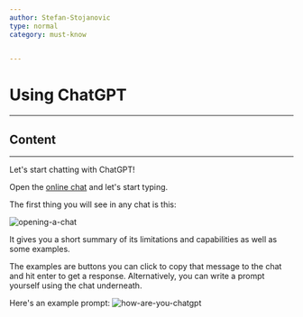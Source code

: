 ```yaml
---
author: Stefan-Stojanovic
type: normal
category: must-know
 

---
```


# Using ChatGPT 

---

## Content

---

Let's start chatting with ChatGPT!

Open the [online chat](https://chat.openai.com/chat) and let's start typing.

The first thing you will see in any chat is this:

![opening-a-chat](https://img.enkipro.com/c5c2df03f860be05760d54138d142442.png)

It gives you a short summary of its limitations and capabilities as well as some examples.

The examples are buttons you can click to copy that message to the chat and hit enter to get a response. Alternatively, you can write a prompt yourself using the chat underneath.

Here's an example prompt:
![how-are-you-chatgpt](https://img.enkipro.com/1ad6b40aae719dbe61818e4525f2056d.png)